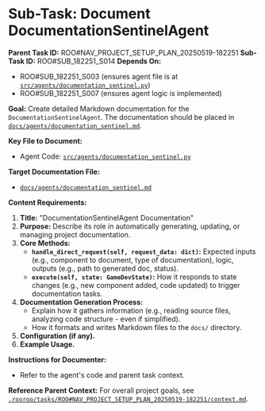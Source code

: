 # Sub-Task: Document DocumentationSentinelAgent

**Parent Task ID:** ROO#NAV_PROJECT_SETUP_PLAN_20250519-182251
**Sub-Task ID:** ROO#SUB_182251_S014
**Depends On:**
*   ROO#SUB_182251_S003 (ensures agent file is at [`src/agents/documentation_sentinel.py`](src/agents/documentation_sentinel.py))
*   ROO#SUB_182251_S007 (ensures agent logic is implemented)

**Goal:**
Create detailed Markdown documentation for the `DocumentationSentinelAgent`. The documentation should be placed in [`docs/agents/documentation_sentinel.md`](docs/agents/documentation_sentinel.md).

**Key File to Document:**
*   Agent Code: [`src/agents/documentation_sentinel.py`](src/agents/documentation_sentinel.py)

**Target Documentation File:**
*   [`docs/agents/documentation_sentinel.md`](docs/agents/documentation_sentinel.md)

**Content Requirements:**
1.  **Title:** "DocumentationSentinelAgent Documentation"
2.  **Purpose:** Describe its role in automatically generating, updating, or managing project documentation.
3.  **Core Methods:**
    *   **`handle_direct_request(self, request_data: dict)`:** Expected inputs (e.g., component to document, type of documentation), logic, outputs (e.g., path to generated doc, status).
    *   **`execute(self, state: GameDevState)`:** How it responds to state changes (e.g., new component added, code updated) to trigger documentation tasks.
4.  **Documentation Generation Process:**
    *   Explain how it gathers information (e.g., reading source files, analyzing code structure - even if simplified).
    *   How it formats and writes Markdown files to the `docs/` directory.
5.  **Configuration (if any).**
6.  **Example Usage.**

**Instructions for Documenter:**
*   Refer to the agent's code and parent task context.

**Reference Parent Context:**
For overall project goals, see [`.rooroo/tasks/ROO#NAV_PROJECT_SETUP_PLAN_20250519-182251/context.md`](.rooroo/tasks/ROO#NAV_PROJECT_SETUP_PLAN_20250519-182251/context.md).